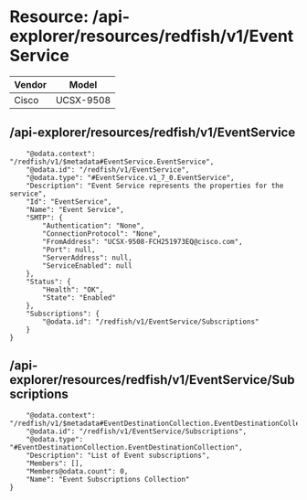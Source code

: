 # Resource: /api-explorer/resources/redfish/v1/EventService

Vendor | Model
--- | ---
Cisco | UCSX-9508

## /api-explorer/resources/redfish/v1/EventService

```{
    "@odata.context": "/redfish/v1/$metadata#EventService.EventService",
    "@odata.id": "/redfish/v1/EventService",
    "@odata.type": "#EventService.v1_7_0.EventService",
    "Description": "Event Service represents the properties for the service",
    "Id": "EventService",
    "Name": "Event Service",
    "SMTP": {
        "Authentication": "None",
        "ConnectionProtocol": "None",
        "FromAddress": "UCSX-9508-FCH251973EQ@cisco.com",
        "Port": null,
        "ServerAddress": null,
        "ServiceEnabled": null
    },
    "Status": {
        "Health": "OK",
        "State": "Enabled"
    },
    "Subscriptions": {
        "@odata.id": "/redfish/v1/EventService/Subscriptions"
    }
}
```

## /api-explorer/resources/redfish/v1/EventService/Subscriptions

```{
    "@odata.context": "/redfish/v1/$metadata#EventDestinationCollection.EventDestinationCollection",
    "@odata.id": "/redfish/v1/EventService/Subscriptions",
    "@odata.type": "#EventDestinationCollection.EventDestinationCollection",
    "Description": "List of Event subscriptions",
    "Members": [],
    "Members@odata.count": 0,
    "Name": "Event Subscriptions Collection"
}
```

